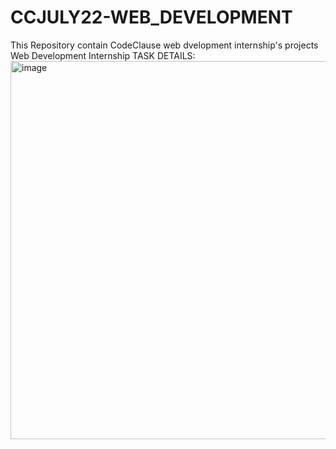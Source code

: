 # CCJULY22-WEB_DEVELOPMENT
This Repository contain CodeClause web dvelopment internship's projects 
Web Development Internship
TASK DETAILS:
<img width="605" alt="image" src="https://user-images.githubusercontent.com/77270667/181079215-6f38f0af-d6a8-492e-a20c-ac91036dafcf.png">

